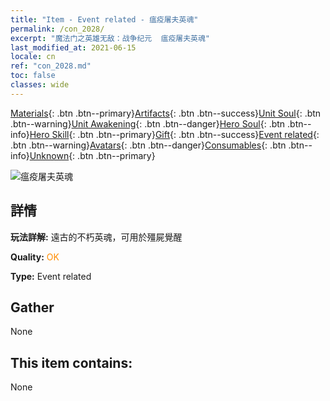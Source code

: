 ```yaml
---
title: "Item - Event related - 瘟疫屠夫英魂"
permalink: /con_2028/
excerpt: "魔法门之英雄无敌：战争纪元  瘟疫屠夫英魂"
last_modified_at: 2021-06-15
locale: cn
ref: "con_2028.md"
toc: false
classes: wide
---
```

 [Materials](/ItemsCN/){: .btn .btn--primary}[Artifacts](/ItemsCN/Artifacts/){: .btn .btn--success}[Unit Soul](/ItemsCN/UnitSoul/){: .btn .btn--warning}[Unit Awakening](/ItemsCN/UnitAwakening/){: .btn .btn--danger}[Hero Soul](/ItemsCN/HeroSoul/){: .btn .btn--info}[Hero Skill](/ItemsCN/HeroSkill/){: .btn .btn--primary}[Gift](/ItemsCN/Gift/){: .btn .btn--success}[Event related](/ItemsCN/Events/){: .btn .btn--warning}[Avatars](/ItemsCN/Avatars/){: .btn .btn--danger}[Consumables](/ItemsCN/Consumables/){: .btn .btn--info}[Unknown](/ItemsCN/Unknown/){: .btn .btn--primary}

 ![瘟疫屠夫英魂](/images/t/juexing_302.png)

## 詳情
 **玩法詳解:** 遠古的不朽英魂，可用於殭屍覺醒

 **Quality:** <span style="color: #FF8C00">OK</span>

 **Type:** Event related

## Gather

  None

## This item contains:

  None

